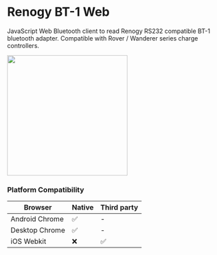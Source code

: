 # Renogy BT-1 Web
JavaScript Web Bluetooth client to read Renogy RS232 compatible BT-1 bluetooth adapter. Compatible with Rover / Wanderer series charge controllers.

<img src="https://user-images.githubusercontent.com/5549113/195762729-ed73d668-9392-4421-b45d-b27aa7f8138c.png" width="280px">

### Platform Compatibility
|Browser|Native|Third party|
-|-|-|
|Android Chrome| ✅ |-|
|Desktop Chrome|✅|-|
|iOS Webkit|❌|✅|
